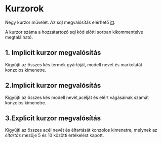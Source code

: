 # Kurzorok
Négy kurzor művelet. Az sql megvalósítás elérhető [itt](./kurzorok.sql).

A kurzor száma a hozzátartozó sql kód előtti sorban kikommentelve megtalálható.



## 1. Implicit kurzor megvalósítás

Kígyűjti az összes kés termék gyártóját, modell nevét és markolatát konzolos kimenetre.

## 2.Implicit kurzor megvalósítás

Kígyűjti az összes kés modell nevét,acélját és elért vágásainak számát konzolos kimenetre.

## 3.Explicit kurzor megvalósítás

Kígyűjti az összes acél nevét és éltartását konzolos kimenetre, melynek az *éltartás* mezője 5 és 10 közötti értékelést kapott.
